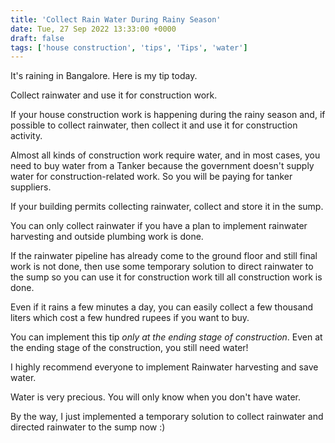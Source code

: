 ```yaml
---
title: 'Collect Rain Water During Rainy Season'
date: Tue, 27 Sep 2022 13:33:00 +0000
draft: false
tags: ['house construction', 'tips', 'Tips', 'water']
---
```


It's raining in Bangalore. Here is my tip today.

Collect rainwater and use it for construction work.

If your house construction work is happening during the rainy season and, if possible to collect rainwater, then collect it and use it for construction activity.

Almost all kinds of construction work require water, and in most cases, you need to buy water from a Tanker because the government doesn't supply water for construction-related work. So you will be paying for tanker suppliers.

If your building permits collecting rainwater, collect and store it in the sump.

You can only collect rainwater if you have a plan to implement rainwater harvesting and outside plumbing work is done.

If the rainwater pipeline has already come to the ground floor and still final work is not done, then use some temporary solution to direct rainwater to the sump so you can use it for construction work till all construction work is done.

Even if it rains a few minutes a day, you can easily collect a few thousand liters which cost a few hundred rupees if you want to buy.

You can implement this tip _only at the ending stage of construction_. Even at the ending stage of the construction, you still need water!

I highly recommend everyone to implement Rainwater harvesting and save water.

Water is very precious. You will only know when you don't have water.

By the way, I just implemented a temporary solution to collect rainwater and directed rainwater to the sump now :)